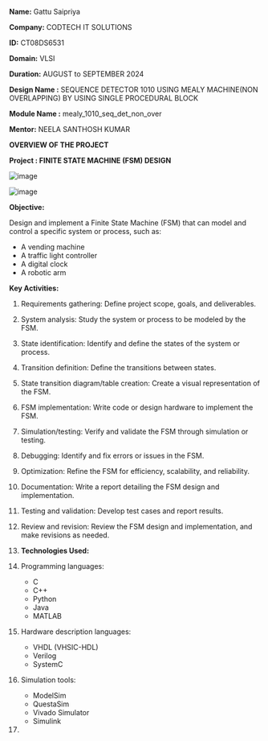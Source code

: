 **Name:** Gattu Saipriya

**Company:** CODTECH IT SOLUTIONS

**ID:** CT08DS6531

**Domain:** VLSI

**Duration:** AUGUST to SEPTEMBER 2024

**Design Name :** SEQUENCE DETECTOR 1010 USING MEALY MACHINE(NON OVERLAPPING) BY USING SINGLE PROCEDURAL BLOCK

**Module Name :** mealy_1010_seq_det_non_over

**Mentor:** NEELA SANTHOSH KUMAR

**OVERVIEW OF THE PROJECT**

**Project : FINITE STATE MACHINE (FSM) DESIGN**

![image](https://github.com/user-attachments/assets/3700ae99-3272-4e7d-8571-efa5763035f0)

![image](https://github.com/user-attachments/assets/603535bd-f7be-4bc8-a5bd-bb0b94443541)

 
 **Objective:**
 
 Design and implement a Finite State Machine (FSM) that can model and control a specific system or process, such as:

- A vending machine
- A traffic light controller
- A digital clock
- A robotic arm

**Key Activities:**

1. Requirements gathering: Define project scope, goals, and deliverables.
2. System analysis: Study the system or process to be modeled by the FSM.
3. State identification: Identify and define the states of the system or process.
4. Transition definition: Define the transitions between states.
5. State transition diagram/table creation: Create a visual representation of the FSM.
6. FSM implementation: Write code or design hardware to implement the FSM.
7. Simulation/testing: Verify and validate the FSM through simulation or testing.
8. Debugging: Identify and fix errors or issues in the FSM.
9. Optimization: Refine the FSM for efficiency, scalability, and reliability.
10. Documentation: Write a report detailing the FSM design and implementation.
11. Testing and validation: Develop test cases and report results.
12. Review and revision: Review the FSM design and implementation, and make revisions as needed.

13. **Technologies Used:**

14. Programming languages:
    - C
    - C++
    - Python
    - Java
    - MATLAB
15. Hardware description languages:
    - VHDL (VHSIC-HDL)
    - Verilog
    - SystemC
16. Simulation tools:
    - ModelSim
    - QuestaSim
    - Vivado Simulator
    - Simulink

17. 
